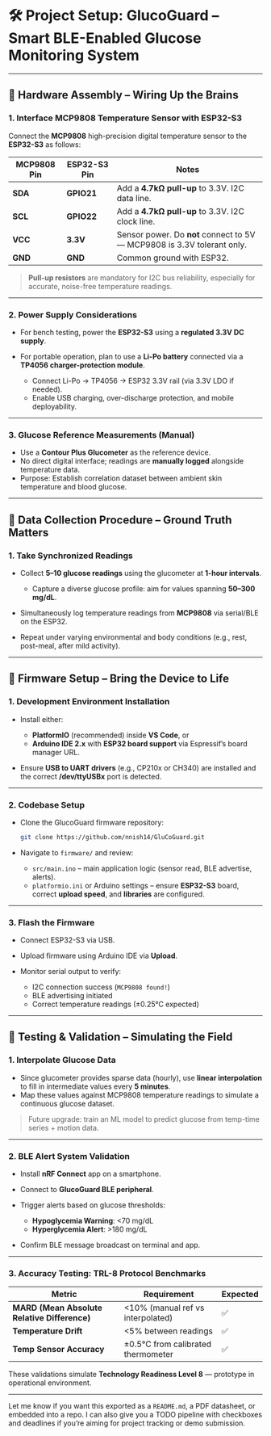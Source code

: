 # 🛠️ **Project Setup: GlucoGuard – Smart BLE-Enabled Glucose Monitoring System**

---

## 🔌 **Hardware Assembly – Wiring Up the Brains**

### 1. **Interface MCP9808 Temperature Sensor with ESP32-S3**

Connect the **MCP9808** high-precision digital temperature sensor to the **ESP32-S3** as follows:

| MCP9808 Pin | ESP32-S3 Pin | Notes                                                                   |
| ----------- | ------------ | ----------------------------------------------------------------------- |
| **SDA**     | **GPIO21**   | Add a **4.7kΩ pull-up** to 3.3V. I2C data line.                         |
| **SCL**     | **GPIO22**   | Add a **4.7kΩ pull-up** to 3.3V. I2C clock line.                        |
| **VCC**     | **3.3V**     | Sensor power. Do **not** connect to 5V — MCP9808 is 3.3V tolerant only. |
| **GND**     | **GND**      | Common ground with ESP32.                                               |

> **Pull-up resistors** are mandatory for I2C bus reliability, especially for accurate, noise-free temperature readings.

---

### 2. **Power Supply Considerations**

* For bench testing, power the **ESP32-S3** using a **regulated 3.3V DC supply**.
* For portable operation, plan to use a **Li-Po battery** connected via a **TP4056 charger-protection module**.

  * Connect Li-Po → TP4056 → ESP32 3.3V rail (via 3.3V LDO if needed).
  * Enable USB charging, over-discharge protection, and mobile deployability.

---

### 3. **Glucose Reference Measurements (Manual)**

* Use a **Contour Plus Glucometer** as the reference device.
* No direct digital interface; readings are **manually logged** alongside temperature data.
* Purpose: Establish correlation dataset between ambient skin temperature and blood glucose.

---

## 🧪 **Data Collection Procedure – Ground Truth Matters**

### 1. **Take Synchronized Readings**

* Collect **5–10 glucose readings** using the glucometer at **1-hour intervals**.

  * Capture a diverse glucose profile: aim for values spanning **50–300 mg/dL**.
* Simultaneously log temperature readings from **MCP9808** via serial/BLE on the ESP32.
* Repeat under varying environmental and body conditions (e.g., rest, post-meal, after mild activity).

---

## 🔧 **Firmware Setup – Bring the Device to Life**

### 1. **Development Environment Installation**

* Install either:

  * **PlatformIO** (recommended) inside **VS Code**, or
  * **Arduino IDE 2.x** with **ESP32 board support** via Espressif’s board manager URL.
* Ensure **USB to UART drivers** (e.g., CP210x or CH340) are installed and the correct **/dev/ttyUSBx** port is detected.

---

### 2. **Codebase Setup**

* Clone the GlucoGuard firmware repository:

  ```bash
  git clone https://github.com/nnish14/GluCoGuard.git
  ```
* Navigate to `firmware/` and review:

  * `src/main.ino` – main application logic (sensor read, BLE advertise, alerts).
  * `platformio.ini` or Arduino settings – ensure **ESP32-S3** board, correct **upload speed**, and **libraries** are configured.

---

### 3. **Flash the Firmware**

* Connect ESP32-S3 via USB.
* Upload firmware using Arduino IDE via **Upload**.
* Monitor serial output to verify:

  * I2C connection success (`MCP9808 found!`)
  * BLE advertising initiated
  * Correct temperature readings (±0.25°C expected)

---

## 📲 **Testing & Validation – Simulating the Field**

### 1. **Interpolate Glucose Data**

* Since glucometer provides sparse data (hourly), use **linear interpolation** to fill in intermediate values every **5 minutes**.
* Map these values against MCP9808 temperature readings to simulate a continuous glucose dataset.

> Future upgrade: train an ML model to predict glucose from temp-time series + motion data.

---

### 2. **BLE Alert System Validation**

* Install **nRF Connect** app on a smartphone.
* Connect to **GlucoGuard BLE peripheral**.
* Trigger alerts based on glucose thresholds:

  * **Hypoglycemia Warning**: <70 mg/dL
  * **Hyperglycemia Alert**: >180 mg/dL
* Confirm BLE message broadcast on terminal and app.

---

### 3. **Accuracy Testing: TRL-8 Protocol Benchmarks**

| Metric                                       | Requirement                        | Expected |
| -------------------------------------------- | ---------------------------------- | -------- |
| **MARD (Mean Absolute Relative Difference)** | <10% (manual ref vs interpolated)  | ✅        |
| **Temperature Drift**                        | <5% between readings               | ✅        |
| **Temp Sensor Accuracy**                     | ±0.5°C from calibrated thermometer | ✅        |

These validations simulate **Technology Readiness Level 8** — prototype in operational environment.

---

Let me know if you want this exported as a `README.md`, a PDF datasheet, or embedded into a repo. I can also give you a TODO pipeline with checkboxes and deadlines if you’re aiming for project tracking or demo submission.
